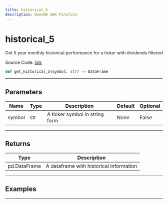 ```yaml
---
title: historical_5
description: OpenBB SDK Function
---
```


# historical_5

Get 5 year monthly historical performance for a ticker with dividends filtered

Source Code: [link](https://github.com/OpenBB-finance/OpenBBTerminal/tree/main/openbb_terminal/stocks/quantitative_analysis/factors_model.py#L58)

```python
def get_historical_5(symbol: str) -> DataFrame
```
---

## Parameters

| Name | Type | Description | Default | Optional |
| ---- | ---- | ----------- | ------- | -------- |
| symbol | str | A ticker symbol in string form | None | False |

---

## Returns

| Type | Description |
| ---- | ----------- |
| pd.DataFrame | A dataframe with historical information |

---

## Examples

---

